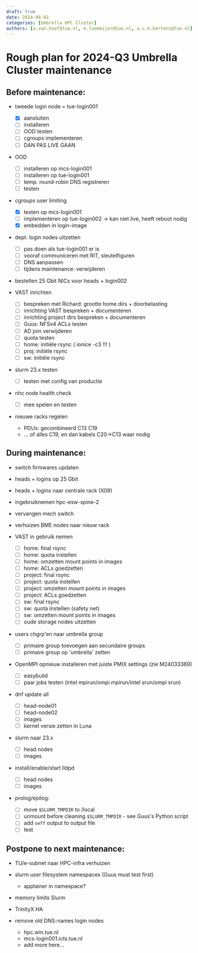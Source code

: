 ```yaml
---
draft: true
date: 2024-08-01
categories: [Umbrella HPC Cluster]
authors: [a.van.hoof@tue.nl, e.loomeijer@tue.nl, a.c.m.bertens@tue.nl]
---
```


# Rough plan for 2024-Q3 Umbrella Cluster maintenance

## Before maintenance:

* tweede login node = tue-login001
   - [x] aansluiten
   - [ ] installeren
   - [ ] OOD testen
   - [ ] cgroups implementeren
   - [ ] DAN PAS LIVE GAAN

* OOD
   - [ ] installeren op mcs-login001
   - [ ] installeren op tue-login001
   - [ ] temp. round-robin DNS registreren
   - [ ] testen

* cgroups user limiting
   - [x] testen op mcs-login001
   - [ ] implementeren op tue-login002 -> kan niet live, heeft reboot nodig
   - [x] embedden in login-image

* dept. login nodes uitzetten
   - [ ] pas doen als tue-login001 er is
   - [ ] vooraf communiceren met RIT, sleutelfiguren
   - [ ] DNS aanpassen
   - [ ] tijdens maintenance: verwijderen

* bestellen 25 Gbit NICs voor heads + login002

* VAST inrichten
   - [ ] bespreken met Richard: grootte home dirs + doorbelasting
   - [ ] inrichting VAST bespreken + documenteren
   - [ ] inrichting project dirs bespreken + documenteren
   - [ ] Guus: NFSv4 ACLs testen
   - [ ] AD join verwijderen
   - [ ] quota testen
   - [ ] home: initiële rsync  ( ionice -c3 !!! )
   - [ ] proj: initiële rsync
   - [ ] sw: initiële rsync

* slurm 23.x testen
   - [ ] testen met config van productie

* nhc node health check
   - [ ] mee spelen en testen

* nieuwe racks regelen
   - PDUs: gecombineerd C13 C19
   - ... of alles C19, en dan kabels C20->C13 waar nodig

## During maintenance:

* switch firmwares updaten

* heads + logins op 25 Gbit

* heads + logins naar centrale rack (X09)

* ingebruiknemen hpc-esw-spine-2

* vervangen mech switch

* verhuizen BME nodes naar nieuw rack

* VAST in gebruik nemen
   - [ ] home: final rsync
   - [ ] home: quota instellen
   - [ ] home: omzetten mount points in images
   - [ ] home: ACLs goedzetten
   - [ ] project: final rsync
   - [ ] project: quota instellen
   - [ ] project: omzetten mount points in images
   - [ ] project: ACLs goedzetten
   - [ ] sw: final rsync
   - [ ] sw: quota instellen (safety net)
   - [ ] sw: omzetten mount points in images
   - [ ] oude storage nodes uitzetten

* users chgrp'en naar umbrella group
   - [ ] primaire group toevoegen aan secundaire groups
   - [ ] primaire group op 'umbrella' zetten

* OpenMPI opnieuw installeren met juiste PMIX settings (zie M24033369)
   - [ ] easybuild
   - [ ] paar jobs testen  (intel mpirun/ompi mpirun/intel srun/ompi srun)

* dnf update all
   - [ ] head-node01
   - [ ] head-node02
   - [ ] images
   - [ ] kernel versie zetten in Luna

* slurm naar 23.x
   - [ ] head nodes
   - [ ] images

* install/enable/start lldpd
   - [ ] head nodes
   - [ ] images

* prolog/epilog:
   - [ ] move `$SLURM_TMPDIR` to /local
   - [ ] unmount before cleaning `$SLURM_TMPDIR` - see Guus's Python script
   - [ ] add `seff` output to output file
   - [ ] test

## Postpone to next maintenance:

* TU/e-subnet naar HPC-infra verhuizen

* slurm user filesystem namespaces (Guus must test first)
   - apptainer in namespace?

* memory limits Slurm

* TrinityX HA

* remove old DNS-names login nodes
   - hpc.win.tue.nl
   - mcs-login001.icts.tue.nl
   - add more here...
